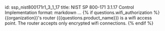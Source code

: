 id: ssp_nist800171r1_3_1_17
title: NIST SP 800-171 3.1.17 Control Implementation
format: markdown
...
{% if questions.wifi_authorization %}
{{organization}}'s router ({{questions.product_name}}) is a wifi access point.
The router accepts only encrypted wifi connections.
{% endif %}

